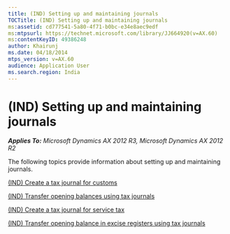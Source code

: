```yaml
---
title: (IND) Setting up and maintaining journals
TOCTitle: (IND) Setting up and maintaining journals
ms:assetid: cd777541-5a80-4f71-b0bc-e34e8aec9edf
ms:mtpsurl: https://technet.microsoft.com/library/JJ664920(v=AX.60)
ms:contentKeyID: 49386248
author: Khairunj
ms.date: 04/18/2014
mtps_version: v=AX.60
audience: Application User
ms.search.region: India
---
```


# (IND) Setting up and maintaining journals 


_**Applies To:** Microsoft Dynamics AX 2012 R3, Microsoft Dynamics AX 2012 R2_

The following topics provide information about setting up and maintaining journals.

[(IND) Create a tax journal for customs](ind-create-a-tax-journal-for-customs.md)

[(IND) Transfer opening balances using tax journals](ind-transfer-opening-balances-using-tax-journals.md)

[(IND) Create a tax journal for service tax](ind-create-a-tax-journal-for-service-tax.md)

[(IND) Transfer opening balance in excise registers using tax journals](ind-transfer-opening-balance-in-excise-registers-using-tax-journals.md)

  


